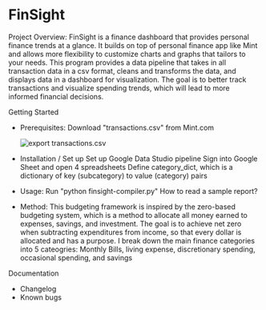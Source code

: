 # FinSight
Project Overview:
FinSight is a finance dashboard that provides personal finance trends at a glance. It builds on top of personal finance app like Mint and allows more flexibility to customize charts and graphs that tailors to your needs.
This program provides a data pipeline that takes in all transaction data in a csv format, cleans and transforms the data, and displays data in a dashboard for visualization. The goal is to better track transactions and visualize spending trends, which will lead to more informed financial decisions.

Getting Started

  - Prerequisites:
    Download "transactions.csv" from Mint.com
    
    ![export transactions.csv](/images/export_transactions)
    
  - Installation / Set up
    Set up Google Data Studio pipeline
    Sign into Google Sheet and open 4 spreadsheets
    Define category_dict, which is a dictionary of key (subcategory) to value (category) pairs
    
  - Usage:
    Run "python finsight-compiler.py"
    How to read a sample report?
    
  - Method:
    This budgeting framework is inspired by the zero-based budgeting system, which is a method to allocate all money earned to expenses, savings, and investment. The goal is to achieve net zero when subtracting expenditures from income, so that every dollar is allocated and has a purpose.
    I break down the main finance categories into 5 cateogries: Monthly Bills, living expense, discretionary spending, occasional spending, and savings    

Documentation
  - Changelog
  - Known bugs





